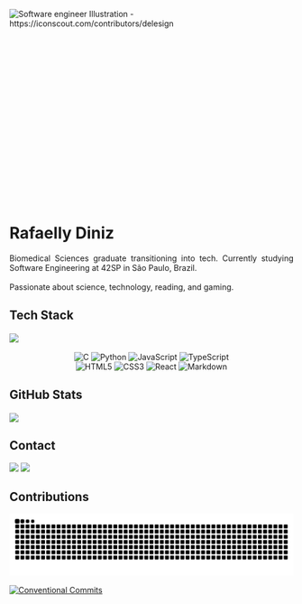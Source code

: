 <p>
    <a target="_blank" rel="noopener noreferrer nofollow" href="https://cdni.iconscout.com/illustration/premium/thumb/female-web-developer-working-on-project-5691620-4759502.png">
        <img align="right" alt="Software engineer Illustration - https://iconscout.com/contributors/delesign" height="380" src="https://cdni.iconscout.com/illustration/premium/thumb/female-web-developer-working-on-project-5691620-4759502.png" style="max-width: 100%;">
    </a>
</p>

# Rafaelly Diniz

<p align="justify">
Biomedical Sciences graduate transitioning into tech. Currently studying Software Engineering at 42SP in São Paulo, Brazil.
<br><br>
Passionate about science, technology, reading, and gaming.
</p>

## Tech Stack

<div>
    <a href="https://github.com/devrafaelly" target="_blank">
        <img height=250 align="center" src="https://github-readme-stats.vercel.app/api/top-langs?username=devrafaelly&layout=donut&langs_count=8&card_width=400&theme=transparent&hide_title=true&hide_border=true&icon_color=785ef0&text_color=ffb000&ring_color=ffb000" />
    </a>
</div>

<br>

<div align="center">
    <img alt="C" src="https://img.shields.io/badge/C-00599C?style=for-the-badge&logo=c&logoColor=white">
    <img alt="Python" src="https://img.shields.io/badge/Python-FFD43B?style=for-the-badge&logo=python&logoColor=blue">
    <img alt="JavaScript" src="https://img.shields.io/badge/JavaScript-323330?style=for-the-badge&logo=javascript&logoColor=F7DF1E">
    <img alt="TypeScript" src="https://img.shields.io/badge/TypeScript-007ACC?style=for-the-badge&logo=typescript&logoColor=white">
    <br>
    <img alt="HTML5" src="https://img.shields.io/badge/HTML5-E34F26?style=for-the-badge&logo=html5&logoColor=white">
    <img alt="CSS3" src="https://img.shields.io/badge/CSS3-1572B6?style=for-the-badge&logo=css3&logoColor=white">
    <img alt="React" src="https://img.shields.io/badge/React-20232A?style=for-the-badge&logo=react&logoColor=61DAFB">
    <img alt="Markdown" src="https://img.shields.io/badge/Markdown-000000?style=for-the-badge&logo=markdown&logoColor=white">
</div>

## GitHub Stats

<div>
    <a href="https://github.com/devrafaelly/github-readme-stats" target="_blank">
        <img height=200 align="center" src="https://github-readme-stats.vercel.app/api?username=devrafaelly&show_icons=true&theme=transparent&hide_title=true&hide_border=true&icon_color=785ef0&text_color=ffb000&ring_color=ffb000&rank_icon=github" />
    </a>
</div>

## Contact

<div> 
  <a href="mailto:rafaellypoliveira@gmail.com" target="_blank"><img src="https://img.shields.io/badge/email-000?style=for-the-badge&logo=gmail"></a>
  <a href="https://www.linkedin.com/in/rafaellyoliveira/" target="_blank"><img src="https://img.shields.io/badge/LinkedIn-000?style=for-the-badge&logo=linkedin&logoColor=0E76A8"></a> 
</div>

## Contributions

![Snake animation](https://github.com/devrafaelly/devrafaelly/blob/output/github-contribution-grid-snake.svg)

[![Conventional Commits](https://img.shields.io/badge/Conventional%20Commits-1.0.0-%23FE5196?logo=conventionalcommits&logoColor=white)](https://conventionalcommits.org)
